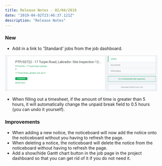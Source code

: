 ```yaml
---
title: Release Notes - 02/04/2019
date: "2019-04-02T23:46:37.121Z"
description: "Release Notes"
---
```


### New

- Add in a link to 'Standard' jobs from the job dashboard.

![Link to Job](./link_to_job.PNG)

- When filling out a timesheet, if the amount of time is greater than 5 hours, it will automatically change the unpaid break field to 0.5 hours (you can undo it yourself).

### Improvements

- When adding a new notice, the noticeboard will now add the notice onto the noticeboard without you having to refresh the page.
- When deleting a notice, the noticeboard will delete the notice from the noticeboard without having to refresh the page.
- Add a show/hide Gantt chart button in the job page in the project dashboard so that you can get rid of it if you do not need it.
